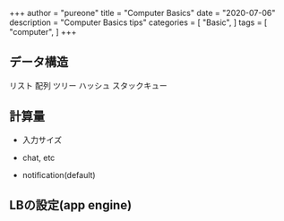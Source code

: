 +++
author = "pureone"
title = "Computer Basics"
date = "2020-07-06"
description = "Computer Basics tips"
categories = [
  "Basic",
]
tags = [
    "computer",
]
+++

## データ構造
リスト
配列
ツリー
ハッシュ
スタックキュー

## 計算量
- 入力サイズ

- chat, etc
- notification(default)

LBの設定(app engine)
- 
